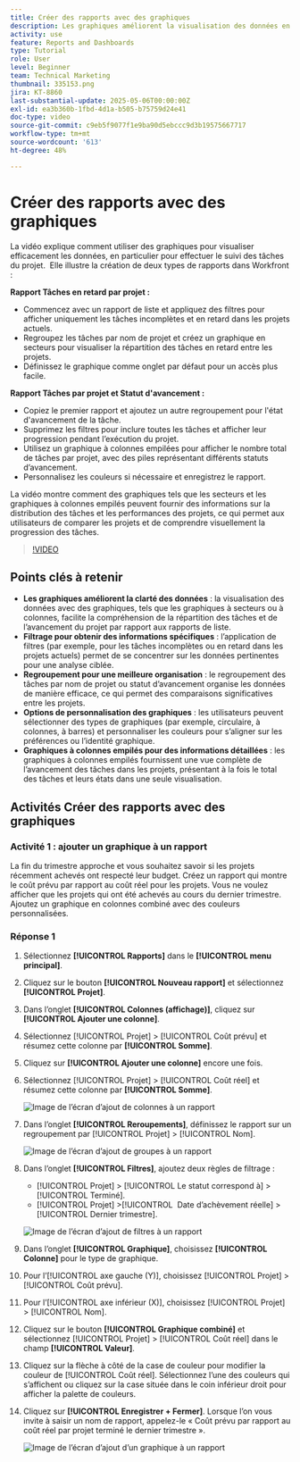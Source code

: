 ```yaml
---
title: Créer des rapports avec des graphiques
description: Les graphiques améliorent la visualisation des données en organisant les informations sur les données par le biais de filtres, de regroupements et de formats de colonnes empilés personnalisables, ce qui rend l’analyse plus claire et plus exploitable.
activity: use
feature: Reports and Dashboards
type: Tutorial
role: User
level: Beginner
team: Technical Marketing
thumbnail: 335153.png
jira: KT-8860
last-substantial-update: 2025-05-06T00:00:00Z
exl-id: ea3b360b-1fbd-4d1a-b505-b75759d24e41
doc-type: video
source-git-commit: c9eb5f9077f1e9ba90d5ebccc9d3b19575667717
workflow-type: tm+mt
source-wordcount: '613'
ht-degree: 48%

---
```


# Créer des rapports avec des graphiques

La vidéo explique comment utiliser des graphiques pour visualiser efficacement les données, en particulier pour effectuer le suivi des tâches du projet. &#x200B; Elle illustre la création de deux types de rapports dans Workfront :

**Rapport Tâches en retard par projet :**

* Commencez avec un rapport de liste et appliquez des filtres pour afficher uniquement les tâches incomplètes et en retard dans les projets actuels. &#x200B;
* Regroupez les tâches par nom de projet et créez un graphique en secteurs pour visualiser la répartition des tâches en retard entre les projets. &#x200B;
* Définissez le graphique comme onglet par défaut pour un accès plus facile. &#x200B;

**Rapport Tâches par projet et Statut d&#39;avancement :**

* Copiez le premier rapport et ajoutez un autre regroupement pour l&#39;état d&#39;avancement de la tâche.
* Supprimez les filtres pour inclure toutes les tâches et afficher leur progression pendant l’exécution du projet.
* Utilisez un graphique à colonnes empilées pour afficher le nombre total de tâches par projet, avec des piles représentant différents statuts d’avancement.
* Personnalisez les couleurs si nécessaire et enregistrez le rapport.

La vidéo montre comment des graphiques tels que les secteurs et les graphiques à colonnes empilés peuvent fournir des informations sur la distribution des tâches et les performances des projets, ce qui permet aux utilisateurs de comparer les projets et de comprendre visuellement la progression des tâches. &#x200B;

>[!VIDEO](https://video.tv.adobe.com/v/335155/?quality=12&learn=on)

## Points clés à retenir

* **Les graphiques améliorent la clarté des données** : la visualisation des données avec des graphiques, tels que les graphiques à secteurs ou à colonnes, facilite la compréhension de la répartition des tâches et de l’avancement du projet par rapport aux rapports de liste. &#x200B;
* **Filtrage pour obtenir des informations spécifiques** : l’application de filtres (par exemple, pour les tâches incomplètes ou en retard dans les projets actuels) permet de se concentrer sur les données pertinentes pour une analyse ciblée. &#x200B;
* **Regroupement pour une meilleure organisation** : le regroupement des tâches par nom de projet ou statut d’avancement organise les données de manière efficace, ce qui permet des comparaisons significatives entre les projets. &#x200B;
* **Options de personnalisation des graphiques** : les utilisateurs peuvent sélectionner des types de graphiques (par exemple, circulaire, à colonnes, à barres) et personnaliser les couleurs pour s’aligner sur les préférences ou l’identité graphique. &#x200B;
* **Graphiques à colonnes empilés pour des informations détaillées** : les graphiques à colonnes empilés fournissent une vue complète de l’avancement des tâches dans les projets, présentant à la fois le total des tâches et leurs états dans une seule visualisation.


## Activités Créer des rapports avec des graphiques

### Activité 1 : ajouter un graphique à un rapport

La fin du trimestre approche et vous souhaitez savoir si les projets récemment achevés ont respecté leur budget. Créez un rapport qui montre le coût prévu par rapport au coût réel pour les projets. Vous ne voulez afficher que les projets qui ont été achevés au cours du dernier trimestre. Ajoutez un graphique en colonnes combiné avec des couleurs personnalisées.

### Réponse 1

1. Sélectionnez **[!UICONTROL Rapports]** dans le **[!UICONTROL menu principal]**.
1. Cliquez sur le bouton **[!UICONTROL Nouveau rapport]** et sélectionnez **[!UICONTROL Projet]**.
1. Dans l’onglet **[!UICONTROL Colonnes (affichage)]**, cliquez sur **[!UICONTROL Ajouter une colonne]**.
1. Sélectionnez [!UICONTROL Projet] > [!UICONTROL Coût prévu] et résumez cette colonne par **[!UICONTROL Somme]**.
1. Cliquez sur **[!UICONTROL Ajouter une colonne]** encore une fois.
1. Sélectionnez [!UICONTROL Projet] > [!UICONTROL Coût réel] et résumez cette colonne par **[!UICONTROL Somme]**.

   ![Image de l’écran d’ajout de colonnes à un rapport](assets/chart-report-columns.png)

1. Dans l’onglet **[!UICONTROL Reroupements]**, définissez le rapport sur un regroupement par [!UICONTROL Projet] > [!UICONTROL Nom].

   ![Image de l’écran d’ajout de groupes à un rapport](assets/chart-report-groupings.png)

1. Dans l’onglet **[!UICONTROL Filtres]**, ajoutez deux règles de filtrage :

   * [!UICONTROL Projet] > [!UICONTROL Le statut correspond à] > [!UICONTROL Terminé].
   * [!UICONTROL Projet] >[!UICONTROL &#x200B; Date d’achèvement réelle] > [!UICONTROL Dernier trimestre].

   ![Image de l’écran d’ajout de filtres à un rapport](assets/chart-report-filters.png)

1. Dans l’onglet **[!UICONTROL Graphique]**, choisissez **[!UICONTROL Colonne]** pour le type de graphique.
1. Pour l’[!UICONTROL axe gauche (Y)], choisissez [!UICONTROL Projet] > [!UICONTROL Coût prévu].
1. Pour l’[!UICONTROL axe inférieur (X)], choisissez [!UICONTROL Projet] > [!UICONTROL Nom].
1. Cliquez sur le bouton **[!UICONTROL Graphique combiné]** et sélectionnez [!UICONTROL Projet] > [!UICONTROL Coût réel] dans le champ **[!UICONTROL Valeur]**.
1. Cliquez sur la flèche à côté de la case de couleur pour modifier la couleur de [!UICONTROL Coût réel]. Sélectionnez l’une des couleurs qui s’affichent ou cliquez sur la case située dans le coin inférieur droit pour afficher la palette de couleurs.
1. Cliquez sur **[!UICONTROL Enregistrer + Fermer]**. Lorsque l’on vous invite à saisir un nom de rapport, appelez-le « Coût prévu par rapport au coût réel par projet terminé le dernier trimestre ».

   ![Image de l’écran d’ajout d’un graphique à un rapport](assets/chart-report-chart.png)
